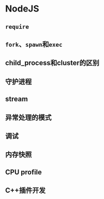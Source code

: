 # NodeJS

## `require`

## `fork`、`spawn`和`exec`

## child_process和cluster的区别

## 守护进程

## stream

## 异常处理的模式

## 调试

## 内存快照

## CPU profile

## C++插件开发
